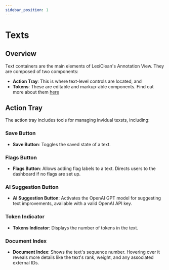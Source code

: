 ```yaml
---
sidebar_position: 1
---
```


# Texts

## Overview

Text containers are the main elements of LexiClean's Annotation View. They are composed of two components:

- **Action Tray**: This is where text-level controls are located, and
- **Tokens**: These are editable and markup-able components. Find out more about them [here](tokens)

## Action Tray

The action tray includes tools for managing invidual texsts, including:

### Save Button

- **Save Button**: Toggles the saved state of a text.

### Flags Button

- **Flags Button**: Allows adding flag labels to a text. Directs users to the dashboard if no flags are set up.

### AI Suggestion Button

- **AI Suggestion Button**: Activates the OpenAI GPT model for suggesting text improvements, available with a valid OpenAI API key.

### Token Indicator

- **Tokens Indicator**: Displays the number of tokens in the text.

### Document Index

- **Document Index**: Shows the text's sequence number. Hovering over it reveals more details like the text's rank, weight, and any associated external IDs.
